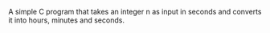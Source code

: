 A simple C program that takes an integer n as input in seconds and converts it into hours, minutes and seconds.
